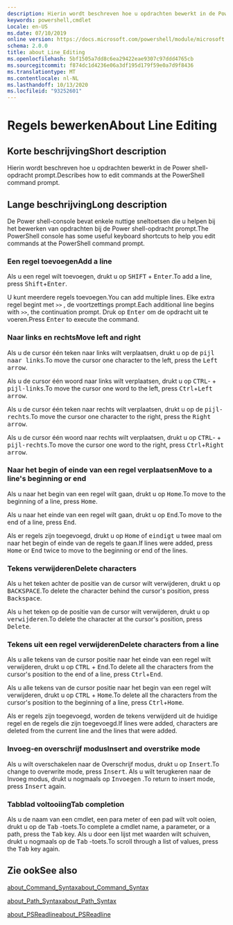 ```yaml
---
description: Hierin wordt beschreven hoe u opdrachten bewerkt in de Power shell-opdracht prompt.
keywords: powershell,cmdlet
Locale: en-US
ms.date: 07/10/2019
online version: https://docs.microsoft.com/powershell/module/microsoft.powershell.core/about/about_line_editing?view=powershell-5.1&WT.mc_id=ps-gethelp
schema: 2.0.0
title: about_Line_Editing
ms.openlocfilehash: 5bf1505a7dd8c6ea29422eae9307c97ddd4765cb
ms.sourcegitcommit: f874dc1d4236e06a3df195d179f59e0a7d9f8436
ms.translationtype: MT
ms.contentlocale: nl-NL
ms.lasthandoff: 10/13/2020
ms.locfileid: "93252601"
---
```

# <a name="about-line-editing"></a><span data-ttu-id="e3813-104">Regels bewerken</span><span class="sxs-lookup"><span data-stu-id="e3813-104">About Line Editing</span></span>

## <a name="short-description"></a><span data-ttu-id="e3813-105">Korte beschrijving</span><span class="sxs-lookup"><span data-stu-id="e3813-105">Short description</span></span>

<span data-ttu-id="e3813-106">Hierin wordt beschreven hoe u opdrachten bewerkt in de Power shell-opdracht prompt.</span><span class="sxs-lookup"><span data-stu-id="e3813-106">Describes how to edit commands at the PowerShell command prompt.</span></span>

## <a name="long-description"></a><span data-ttu-id="e3813-107">Lange beschrijving</span><span class="sxs-lookup"><span data-stu-id="e3813-107">Long description</span></span>

<span data-ttu-id="e3813-108">De Power shell-console bevat enkele nuttige sneltoetsen die u helpen bij het bewerken van opdrachten bij de Power shell-opdracht prompt.</span><span class="sxs-lookup"><span data-stu-id="e3813-108">The PowerShell console has some useful keyboard shortcuts to help you edit commands at the PowerShell command prompt.</span></span>

### <a name="add-a-line"></a><span data-ttu-id="e3813-109">Een regel toevoegen</span><span class="sxs-lookup"><span data-stu-id="e3813-109">Add a line</span></span>

<span data-ttu-id="e3813-110">Als u een regel wilt toevoegen, drukt u op <kbd>SHIFT</kbd> + <kbd>Enter</kbd>.</span><span class="sxs-lookup"><span data-stu-id="e3813-110">To add a line, press <kbd>Shift</kbd>+<kbd>Enter</kbd>.</span></span>

<span data-ttu-id="e3813-111">U kunt meerdere regels toevoegen.</span><span class="sxs-lookup"><span data-stu-id="e3813-111">You can add multiple lines.</span></span> <span data-ttu-id="e3813-112">Elke extra regel begint met `>>` , de voortzettings prompt.</span><span class="sxs-lookup"><span data-stu-id="e3813-112">Each additional line begins with `>>`, the continuation prompt.</span></span> <span data-ttu-id="e3813-113">Druk op <kbd>Enter</kbd> om de opdracht uit te voeren.</span><span class="sxs-lookup"><span data-stu-id="e3813-113">Press <kbd>Enter</kbd> to execute the command.</span></span>

### <a name="move-left-and-right"></a><span data-ttu-id="e3813-114">Naar links en rechts</span><span class="sxs-lookup"><span data-stu-id="e3813-114">Move left and right</span></span>

<span data-ttu-id="e3813-115">Als u de cursor één teken naar links wilt verplaatsen, drukt u op de <kbd>pijl naar links</kbd>.</span><span class="sxs-lookup"><span data-stu-id="e3813-115">To move the cursor one character to the left, press the <kbd>Left arrow</kbd>.</span></span>

<span data-ttu-id="e3813-116">Als u de cursor één woord naar links wilt verplaatsen, drukt u op <kbd>CTRL</kbd>- + <kbd>pijl-links</kbd>.</span><span class="sxs-lookup"><span data-stu-id="e3813-116">To move the cursor one word to the left, press <kbd>Ctrl</kbd>+<kbd>Left arrow</kbd>.</span></span>

<span data-ttu-id="e3813-117">Als u de cursor één teken naar rechts wilt verplaatsen, drukt u op de <kbd>pijl-rechts</kbd>.</span><span class="sxs-lookup"><span data-stu-id="e3813-117">To move the cursor one character to the right, press the <kbd>Right arrow</kbd>.</span></span>

<span data-ttu-id="e3813-118">Als u de cursor één woord naar rechts wilt verplaatsen, drukt u op <kbd>CTRL</kbd>- + <kbd>pijl-rechts</kbd>.</span><span class="sxs-lookup"><span data-stu-id="e3813-118">To move the cursor one word to the right, press <kbd>Ctrl</kbd>+<kbd>Right arrow</kbd>.</span></span>

### <a name="move-to-a-lines-beginning-or-end"></a><span data-ttu-id="e3813-119">Naar het begin of einde van een regel verplaatsen</span><span class="sxs-lookup"><span data-stu-id="e3813-119">Move to a line's beginning or end</span></span>

<span data-ttu-id="e3813-120">Als u naar het begin van een regel wilt gaan, drukt u op <kbd>Home</kbd>.</span><span class="sxs-lookup"><span data-stu-id="e3813-120">To move to the beginning of a line, press <kbd>Home</kbd>.</span></span>

<span data-ttu-id="e3813-121">Als u naar het einde van een regel wilt gaan, drukt u op <kbd>End</kbd>.</span><span class="sxs-lookup"><span data-stu-id="e3813-121">To move to the end of a line, press <kbd>End</kbd>.</span></span>

<span data-ttu-id="e3813-122">Als er regels zijn toegevoegd, drukt u op <kbd>Home</kbd> of <kbd>eindigt</kbd> u twee maal om naar het begin of einde van de regels te gaan.</span><span class="sxs-lookup"><span data-stu-id="e3813-122">If lines were added, press <kbd>Home</kbd> or <kbd>End</kbd> twice to move to the beginning or end of the lines.</span></span>

### <a name="delete-characters"></a><span data-ttu-id="e3813-123">Tekens verwijderen</span><span class="sxs-lookup"><span data-stu-id="e3813-123">Delete characters</span></span>

<span data-ttu-id="e3813-124">Als u het teken achter de positie van de cursor wilt verwijderen, drukt u op <kbd>BACKSPACE</kbd>.</span><span class="sxs-lookup"><span data-stu-id="e3813-124">To delete the character behind the cursor's position, press <kbd>Backspace</kbd>.</span></span>

<span data-ttu-id="e3813-125">Als u het teken op de positie van de cursor wilt verwijderen, drukt u op <kbd>verwijderen</kbd>.</span><span class="sxs-lookup"><span data-stu-id="e3813-125">To delete the character at the cursor's position, press <kbd>Delete</kbd>.</span></span>

### <a name="delete-characters-from-a-line"></a><span data-ttu-id="e3813-126">Tekens uit een regel verwijderen</span><span class="sxs-lookup"><span data-stu-id="e3813-126">Delete characters from a line</span></span>

<span data-ttu-id="e3813-127">Als u alle tekens van de cursor positie naar het einde van een regel wilt verwijderen, drukt u op <kbd>CTRL</kbd> + <kbd>End</kbd>.</span><span class="sxs-lookup"><span data-stu-id="e3813-127">To delete all the characters from the cursor's position to the end of a line, press <kbd>Ctrl</kbd>+<kbd>End</kbd>.</span></span>

<span data-ttu-id="e3813-128">Als u alle tekens van de cursor positie naar het begin van een regel wilt verwijderen, drukt u op <kbd>CTRL</kbd> + <kbd>Home</kbd>.</span><span class="sxs-lookup"><span data-stu-id="e3813-128">To delete all the characters from the cursor's position to the beginning of a line, press <kbd>Ctrl</kbd>+<kbd>Home</kbd>.</span></span>

<span data-ttu-id="e3813-129">Als er regels zijn toegevoegd, worden de tekens verwijderd uit de huidige regel en de regels die zijn toegevoegd.</span><span class="sxs-lookup"><span data-stu-id="e3813-129">If lines were added, characters are deleted from the current line and the lines that were added.</span></span>

### <a name="insert-and-overstrike-mode"></a><span data-ttu-id="e3813-130">Invoeg-en overschrijf modus</span><span class="sxs-lookup"><span data-stu-id="e3813-130">Insert and overstrike mode</span></span>

<span data-ttu-id="e3813-131">Als u wilt overschakelen naar de Overschrijf modus, drukt u op <kbd>Insert</kbd>.</span><span class="sxs-lookup"><span data-stu-id="e3813-131">To change to overwrite mode, press <kbd>Insert</kbd>.</span></span> <span data-ttu-id="e3813-132">Als u wilt terugkeren naar de Invoeg modus, drukt u nogmaals op <kbd>Invoegen</kbd> .</span><span class="sxs-lookup"><span data-stu-id="e3813-132">To return to insert mode, press <kbd>Insert</kbd> again.</span></span>

### <a name="tab-completion"></a><span data-ttu-id="e3813-133">Tabblad voltooiing</span><span class="sxs-lookup"><span data-stu-id="e3813-133">Tab completion</span></span>

<span data-ttu-id="e3813-134">Als u de naam van een cmdlet, een para meter of een pad wilt volt ooien, drukt u op de <kbd>Tab</kbd> -toets.</span><span class="sxs-lookup"><span data-stu-id="e3813-134">To complete a cmdlet name, a parameter, or a path, press the <kbd>Tab</kbd> key.</span></span> <span data-ttu-id="e3813-135">Als u door een lijst met waarden wilt schuiven, drukt u nogmaals op de <kbd>Tab</kbd> -toets.</span><span class="sxs-lookup"><span data-stu-id="e3813-135">To scroll through a list of values, press the <kbd>Tab</kbd> key again.</span></span>

## <a name="see-also"></a><span data-ttu-id="e3813-136">Zie ook</span><span class="sxs-lookup"><span data-stu-id="e3813-136">See also</span></span>

[<span data-ttu-id="e3813-137">about_Command_Syntax</span><span class="sxs-lookup"><span data-stu-id="e3813-137">about_Command_Syntax</span></span>](about_Command_Syntax.md)

[<span data-ttu-id="e3813-138">about_Path_Syntax</span><span class="sxs-lookup"><span data-stu-id="e3813-138">about_Path_Syntax</span></span>](about_Path_Syntax.md)

[<span data-ttu-id="e3813-139">about_PSReadline</span><span class="sxs-lookup"><span data-stu-id="e3813-139">about_PSReadline</span></span>](../../PSReadline/About/about_PSReadline.md)
